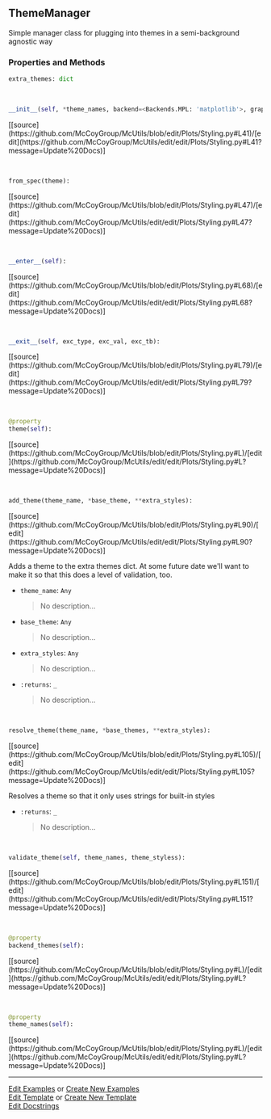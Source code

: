 ## <a id="McUtils.Plots.Styling.ThemeManager">ThemeManager</a>
Simple manager class for plugging into themes in a semi-background agnostic way

### Properties and Methods
```python
extra_themes: dict
```
<a id="McUtils.Plots.Styling.ThemeManager.__init__" class="docs-object-method">&nbsp;</a> 
```python
__init__(self, *theme_names, backend=<Backends.MPL: 'matplotlib'>, graphics_styles=None, **extra_styles): 
```
<div class="docs-source-link" markdown="1">
[[source](https://github.com/McCoyGroup/McUtils/blob/edit/Plots/Styling.py#L41)/[edit](https://github.com/McCoyGroup/McUtils/edit/edit/Plots/Styling.py#L41?message=Update%20Docs)]
</div>

<a id="McUtils.Plots.Styling.ThemeManager.from_spec" class="docs-object-method">&nbsp;</a> 
```python
from_spec(theme): 
```
<div class="docs-source-link" markdown="1">
[[source](https://github.com/McCoyGroup/McUtils/blob/edit/Plots/Styling.py#L47)/[edit](https://github.com/McCoyGroup/McUtils/edit/edit/Plots/Styling.py#L47?message=Update%20Docs)]
</div>

<a id="McUtils.Plots.Styling.ThemeManager.__enter__" class="docs-object-method">&nbsp;</a> 
```python
__enter__(self): 
```
<div class="docs-source-link" markdown="1">
[[source](https://github.com/McCoyGroup/McUtils/blob/edit/Plots/Styling.py#L68)/[edit](https://github.com/McCoyGroup/McUtils/edit/edit/Plots/Styling.py#L68?message=Update%20Docs)]
</div>

<a id="McUtils.Plots.Styling.ThemeManager.__exit__" class="docs-object-method">&nbsp;</a> 
```python
__exit__(self, exc_type, exc_val, exc_tb): 
```
<div class="docs-source-link" markdown="1">
[[source](https://github.com/McCoyGroup/McUtils/blob/edit/Plots/Styling.py#L79)/[edit](https://github.com/McCoyGroup/McUtils/edit/edit/Plots/Styling.py#L79?message=Update%20Docs)]
</div>

<a id="McUtils.Plots.Styling.ThemeManager.theme" class="docs-object-method">&nbsp;</a> 
```python
@property
theme(self): 
```
<div class="docs-source-link" markdown="1">
[[source](https://github.com/McCoyGroup/McUtils/blob/edit/Plots/Styling.py#L)/[edit](https://github.com/McCoyGroup/McUtils/edit/edit/Plots/Styling.py#L?message=Update%20Docs)]
</div>

<a id="McUtils.Plots.Styling.ThemeManager.add_theme" class="docs-object-method">&nbsp;</a> 
```python
add_theme(theme_name, *base_theme, **extra_styles): 
```
<div class="docs-source-link" markdown="1">
[[source](https://github.com/McCoyGroup/McUtils/blob/edit/Plots/Styling.py#L90)/[edit](https://github.com/McCoyGroup/McUtils/edit/edit/Plots/Styling.py#L90?message=Update%20Docs)]
</div>

Adds a theme to the extra themes dict. At some future date we'll
        want to make it so that this does a level of validation, too.
- `theme_name`: `Any`
    >No description...
- `base_theme`: `Any`
    >No description...
- `extra_styles`: `Any`
    >No description...
- `:returns`: `_`
    >No description...

<a id="McUtils.Plots.Styling.ThemeManager.resolve_theme" class="docs-object-method">&nbsp;</a> 
```python
resolve_theme(theme_name, *base_themes, **extra_styles): 
```
<div class="docs-source-link" markdown="1">
[[source](https://github.com/McCoyGroup/McUtils/blob/edit/Plots/Styling.py#L105)/[edit](https://github.com/McCoyGroup/McUtils/edit/edit/Plots/Styling.py#L105?message=Update%20Docs)]
</div>

Resolves a theme so that it only uses strings for built-in styles
- `:returns`: `_`
    >No description...

<a id="McUtils.Plots.Styling.ThemeManager.validate_theme" class="docs-object-method">&nbsp;</a> 
```python
validate_theme(self, theme_names, theme_styless): 
```
<div class="docs-source-link" markdown="1">
[[source](https://github.com/McCoyGroup/McUtils/blob/edit/Plots/Styling.py#L151)/[edit](https://github.com/McCoyGroup/McUtils/edit/edit/Plots/Styling.py#L151?message=Update%20Docs)]
</div>

<a id="McUtils.Plots.Styling.ThemeManager.backend_themes" class="docs-object-method">&nbsp;</a> 
```python
@property
backend_themes(self): 
```
<div class="docs-source-link" markdown="1">
[[source](https://github.com/McCoyGroup/McUtils/blob/edit/Plots/Styling.py#L)/[edit](https://github.com/McCoyGroup/McUtils/edit/edit/Plots/Styling.py#L?message=Update%20Docs)]
</div>

<a id="McUtils.Plots.Styling.ThemeManager.theme_names" class="docs-object-method">&nbsp;</a> 
```python
@property
theme_names(self): 
```
<div class="docs-source-link" markdown="1">
[[source](https://github.com/McCoyGroup/McUtils/blob/edit/Plots/Styling.py#L)/[edit](https://github.com/McCoyGroup/McUtils/edit/edit/Plots/Styling.py#L?message=Update%20Docs)]
</div>





___

[Edit Examples](https://github.com/McCoyGroup/McUtils/edit/edit/ci/examples/McUtils/Plots/Styling/ThemeManager.md) or 
[Create New Examples](https://github.com/McCoyGroup/McUtils/new/edit/?filename=ci/examples/McUtils/Plots/Styling/ThemeManager.md) <br/>
[Edit Template](https://github.com/McCoyGroup/McUtils/edit/edit/ci/docs/McUtils/Plots/Styling/ThemeManager.md) or 
[Create New Template](https://github.com/McCoyGroup/McUtils/new/edit/?filename=ci/docs/templates/McUtils/Plots/Styling/ThemeManager.md) <br/>
[Edit Docstrings](https://github.com/McCoyGroup/McUtils/edit/edit/McUtils/Plots/Styling.py?message=Update%20Docs)